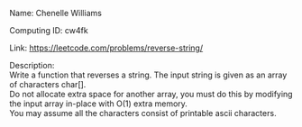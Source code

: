 Name: 
Chenelle Williams  

Computing ID: 
cw4fk  

Link: 
https://leetcode.com/problems/reverse-string/  

Description:  
Write a function that reverses a string. The input string is given as an array of characters char[].  
Do not allocate extra space for another array, you must do this by modifying the input array in-place with O(1) 
extra memory.  
You may assume all the characters consist of printable ascii characters. 

